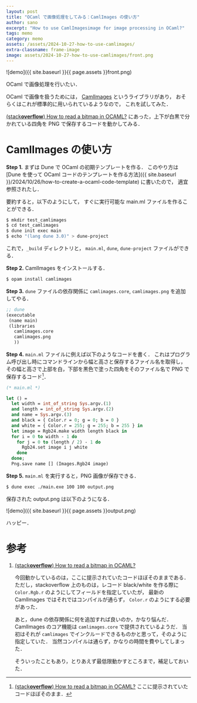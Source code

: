 ```yaml
---
layout: post
title: "OCaml で画像処理をしてみる：CamlImages の使い方"
author: sano
excerpt: "How to use CamlImagesimage for image processing in OCaml?"
tags: memo
category: memo
assets: /assets/2024-10-27-how-to-use-camlimages/
extra-classname: frame-image
image: assets/2024-10-27-how-to-use-camlimages/front.png
---
```


![demo]({{ site.baseurl }}{{ page.assets }}front.png)

OCaml で画像処理を行いたい．

OCaml で画像を扱うためには，
[CamlImages](https://opam.ocaml.org/packages/camlimages/)
というライブラリがあり，
おそらくはこれが標準的に用いられているようなので，
これを試してみた．

[(stack**overflow**) How to read a bitmap in OCAML?](https://stackoverflow.com/questions/612886/how-to-read-a-bitmap-in-ocaml)
にあった，上下が白黒で分かれている四角を PNG で保存するコードを動かしてみる．

# CamlImages の使い方

**Step 1.**
まずは Dune で OCaml の初期テンプレートを作る．
このやり方は
[Dune を使って OCaml コードのテンプレートを作る方法]({{ site.baseurl }}/2024/10/26/how-to-create-a-ocaml-code-template)
に書いたので，
適宜参照されたし．

要約すると，以下のようにして，
すぐに実行可能な main.ml ファイルを作ることができる．

```bash
$ mkdir test_camlimages
$ cd test_camlimages
$ dune init exec main
$ echo "(lang dune 3.0)" > dune-project
```

これで，`_build` ディレクトリと，
`main.ml`, `dune`, `dune-project` ファイルができる．

**Step 2.**
CamlImages をインストールする．

```bash
$ opam install camlimages
```

**Step 3.**
`dune` ファイルの依存関係に
`camlimages.core`,
`camlimages.png`
を追加してやる．

```lisp
;; dune
(executable
 (name main)
 (libraries
   camlimages.core
   camlimages.png
   ))
```

**Step 4.**
`main.ml` ファイルに例えば以下のようなコードを書く．
これはプログラム呼び出し時にコマンドラインから幅と高さと保存するファイル名を取得し，
その幅と高さで上部を白，下部を黒色で塗った四角をそのファイル名で PNG で保存するコード[^1]．

```ocaml
(* main.ml *)

let () =
  let width = int_of_string Sys.argv.(1)
  and length = int_of_string Sys.argv.(2)
  and name = Sys.argv.(3)
  and black = { Color.r = 0; g = 0; b = 0 }
  and white = { Color.r = 255; g = 255; b = 255 } in
  let image = Rgb24.make width length black in
  for i = 0 to width - 1 do
    for j = 0 to (length / 2) - 1 do
      Rgb24.set image i j white
    done
  done;
  Png.save name [] (Images.Rgb24 image)
```

**Step 5.**
`main.ml` を実行すると，PNG 画像が保存できる．

```bash
$ dune exec ./main.exe 100 100 output.png
```

保存された output.png は以下のようになる．

![demo]({{ site.baseurl }}{{ page.assets }}output.png)

ハッピー．

# 参考

1. [(stack**overflow**) How to read a bitmap in OCAML?](https://stackoverflow.com/questions/612886/how-to-read-a-bitmap-in-ocaml)

   今回動かしているのは，ここに提示されていたコードほぼそのままである．
   ただし，stackoverflow 上のものは，レコード black/white を作る際に
   `Color.Rgb.r` のようにしてフィールドを指定していたが，
   最新の CamlImages ではそれではコンパイルが通らず，
   `Color.r` のようにする必要があった．

   あと，dune の依存関係に何を追加すれば良いのか，かなり悩んだ．
   CamlImages のコア機能は `camlimages.core` で提供されているようだ．
   当初はそれが `camlimages` でインクルードできるものかと思って，そのように指定していた．
   当然コンパイルは通らず，かなりの時間を費やしてしまった．

   そういったこともあり，とりあえず最低限動かすところまで，補足しておいた．

[^1]:
    [(stack**overflow**) How to read a bitmap in OCAML?](https://stackoverflow.com/questions/612886/how-to-read-a-bitmap-in-ocaml)
    ここに提示されていたコードほぼそのまま．
